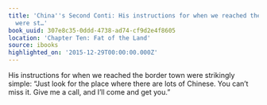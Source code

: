 ```yaml
---
title: 'China''s Second Conti: His instructions for when we reached the border town
  were st…'
book_uuid: 307e8c35-0ddd-4738-ad74-cf9d2e4f8605
location: 'Chapter Ten: Fat of the Land'
source: ibooks
highlighted_on: '2015-12-29T00:00:00.000Z'
---
```


His instructions for when we reached the border town were strikingly simple: “Just look for the place where there are lots of Chinese. You can’t miss it. Give me a call, and I’ll come and get you.”